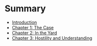 # Summary

* [Introduction](README.md)
* [Chapter 1: The Case](01.md)
* [Chapter 2: In the Yard](02.md)
* [Chapter 3: Hostility and Understanding](03.md)
